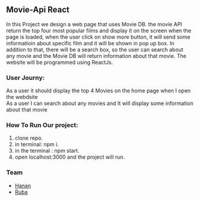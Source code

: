 ## Movie-Api React

<p>In this Project we design a web page that uses Movie DB. the movie API return the top four most popular films and display it on the screen when the page is loaded, when the user click on show more button, it will send some informatioin about specific film and it will be shown in pop up box. In addition to that, there will be a search box, so the user can search about any movie and the Movie DB will return information about that movie. The website will be programmed using ReactJs.</p>

<h3>User Journy:</h3>
<p>As a user it should display the top 4 Movies on the home page when I open the webdsite<br>
As a user I can search about any movies and It will display some information about that movie</p>

<h3>How To Run Our project:</h3>
<ol> 
<li>clone repo.</li>
<li>in terminal: npm i.</li>
<li>in the terminal : npm start.</li>
<li>open localhost:3000 and the project will run.</li>
</ol>

<h3>Team</h3>

- [Hanan](https://github.com/Hanan795)
- [Ruba](https://github.com/rubasider)

